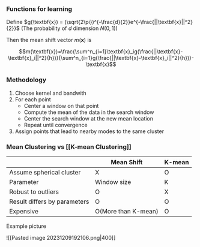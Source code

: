 
### Functions for learning
Define $g(\textbf{x}) = (\sqrt{2\pi})^{-\frac{d}{2}}e^{-\frac{||\textbf{x}||^2}{2}}$ (The probability of $d$ dimension $N(0,1)$)

Then the mean shift vector $m(\textbf{x})$ is

$$m(\textbf{x})=\frac{\sum^n_{i=1}\textbf{x}_ig(\frac{||\textbf{x}-\textbf{x}_i||^2}{h})}{\sum^n_{i=1}g(\frac{||\textbf{x}-\textbf{x}_i||^2}{h})}-\textbf{x}$$

### Methodology
1. Choose kernel and bandwith
2. For each point
	- Center a window on that point
	- Compute the mean of the data in the search window
	- Center the search window at the new mean location
	- Repeat until convergence
3. Assign points that lead to nearby modes to the same cluster

### Mean Clustering vs [[K-mean Clustering]]


| | Mean Shift | K-mean |  
| - | -------- | -------- |  
| Assume spherical cluster | X | O |  
| Parameter | Window size | K |
| Robust to outliers | O | X |
| Result differs by parameters | O | O |
| Expensive | O(More than K-mean) | O |


Example picture

![[Pasted image 20231209192106.png|400]]


